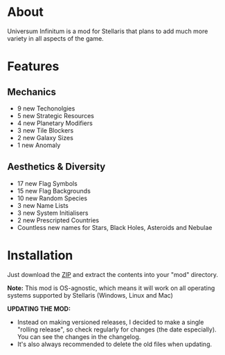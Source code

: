 # About

Universum Infinitum is a mod for Stellaris that plans to add much more variety in all aspects of the game.

# Features

## Mechanics

 - 9 new Techonolgies
 - 5 new Strategic Resources
 - 4 new Planetary Modifiers
 - 3 new Tile Blockers
 - 2 new Galaxy Sizes
 - 1 new Anomaly

## Aesthetics & Diversity

 - 17 new Flag Symbols
 - 15 new Flag Backgrounds
 - 10 new Random Species
 - 3 new Name Lists
 - 3 new System Initialisers
 - 2 new Prescripted Countries
 - Countless new names for Stars, Black Holes, Asteroids and Nebulae

# Installation

Just download the [ZIP](https://github.com/HoratiuMl/Stellaris-UniversumInfinitum/archive/master.zip) and extract the contents into your "mod" directory.

**Note:** This mod is OS-agnostic, which means it will work on all operating systems supported by Stellaris (Windows, Linux and Mac)

**UPDATING THE MOD:**
- Instead on making versioned releases, I decided to make a single "rolling release", so check regularly for changes (the date especially).
You can see the changes in the changelog.
- It's also always recommended to delete the old files when updating.
